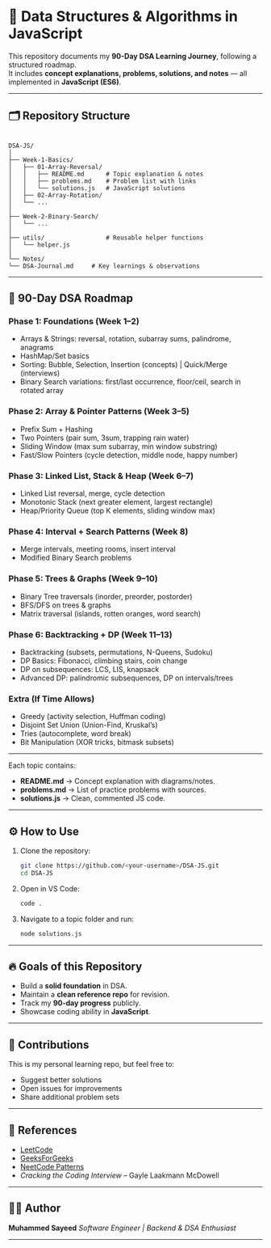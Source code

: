 # 📘 Data Structures & Algorithms in JavaScript

This repository documents my **90-Day DSA Learning Journey**, following a structured roadmap.  
It includes **concept explanations, problems, solutions, and notes** — all implemented in **JavaScript (ES6)**.

---

## 🗂️ Repository Structure

```

DSA-JS/
│
├── Week-1-Basics/
│   ├── 01-Array-Reversal/
│   │   ├── README.md      # Topic explanation & notes
│   │   ├── problems.md    # Problem list with links
│   │   └── solutions.js   # JavaScript solutions
│   ├── 02-Array-Rotation/
│   └── ...
│
├── Week-2-Binary-Search/
│   └── ...
│
├── utils/                 # Reusable helper functions
│   └── helper.js
│
└── Notes/
└── DSA-Journal.md     # Key learnings & observations

````

---

## 📅 90-Day DSA Roadmap

### **Phase 1: Foundations (Week 1–2)**
- Arrays & Strings: reversal, rotation, subarray sums, palindrome, anagrams  
- HashMap/Set basics  
- Sorting: Bubble, Selection, Insertion (concepts) | Quick/Merge (interviews)  
- Binary Search variations: first/last occurrence, floor/ceil, search in rotated array  

### **Phase 2: Array & Pointer Patterns (Week 3–5)**
- Prefix Sum + Hashing  
- Two Pointers (pair sum, 3sum, trapping rain water)  
- Sliding Window (max sum subarray, min window substring)  
- Fast/Slow Pointers (cycle detection, middle node, happy number)  

### **Phase 3: Linked List, Stack & Heap (Week 6–7)**
- Linked List reversal, merge, cycle detection  
- Monotonic Stack (next greater element, largest rectangle)  
- Heap/Priority Queue (top K elements, sliding window max)  

### **Phase 4: Interval + Search Patterns (Week 8)**
- Merge intervals, meeting rooms, insert interval  
- Modified Binary Search problems  

### **Phase 5: Trees & Graphs (Week 9–10)**
- Binary Tree traversals (inorder, preorder, postorder)  
- BFS/DFS on trees & graphs  
- Matrix traversal (islands, rotten oranges, word search)  

### **Phase 6: Backtracking + DP (Week 11–13)**
- Backtracking (subsets, permutations, N-Queens, Sudoku)  
- DP Basics: Fibonacci, climbing stairs, coin change  
- DP on subsequences: LCS, LIS, knapsack  
- Advanced DP: palindromic subsequences, DP on intervals/trees  

### **Extra (If Time Allows)**
- Greedy (activity selection, Huffman coding)  
- Disjoint Set Union (Union-Find, Kruskal’s)  
- Tries (autocomplete, word break)  
- Bit Manipulation (XOR tricks, bitmask subsets)  

---

Each topic contains:

- **README.md** → Concept explanation with diagrams/notes.  
- **problems.md** → List of practice problems with sources.  
- **solutions.js** → Clean, commented JS code.  

---

## ⚙️ How to Use

1. Clone the repository:

   ```bash
   git clone https://github.com/<your-username>/DSA-JS.git
   cd DSA-JS
   ```
2. Open in VS Code:

   ```bash
   code .
   ```
3. Navigate to a topic folder and run:

   ```bash
   node solutions.js
   ```

---

## 🔥 Goals of this Repository

* Build a **solid foundation** in DSA.
* Maintain a **clean reference repo** for revision.
* Track my **90-day progress** publicly.
* Showcase coding ability in **JavaScript**.

---

## 🌟 Contributions

This is my personal learning repo, but feel free to:

* Suggest better solutions
* Open issues for improvements
* Share additional problem sets

---

## 📌 References

* [LeetCode](https://leetcode.com/)
* [GeeksForGeeks](https://www.geeksforgeeks.org/)
* [NeetCode Patterns](https://neetcode.io/)
* *Cracking the Coding Interview* – Gayle Laakmann McDowell

---

## 👨‍💻 Author

**Muhammed Sayeed**
*Software Engineer | Backend & DSA Enthusiast*

---
